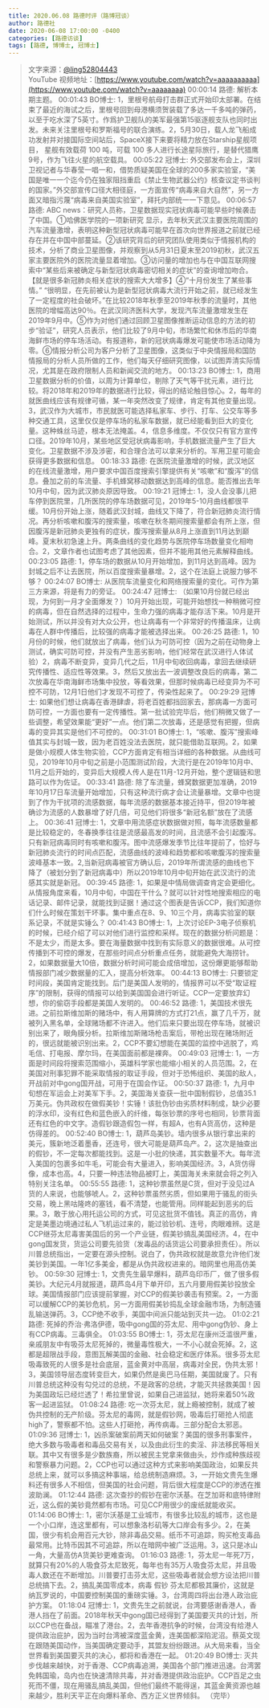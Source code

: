 ```yaml
---
title: 2020.06.08 路德时评（路博冠谈）
author: 路德社
date: 2020-06-08 17:00:00 -0400
categories: [路德访谈]
tags: [路德, 博博士, 冠博士]
---
```


> 文字来源：[@ling52804443](https://twitter.com/ling52804443)  
> YouTube 视频地址：[https://www.youtube.com/watch?v=aaaaaaaaaa](https://www.youtube.com/watch?v=aaaaaaaa)
00:00:14 路德: 解析本期主题。
00:01:43 BO博士: 1，里根号航母打击群正式开始印太部署。在结束了最近的海试之后，里根号回到母港横须贺装载了多达一千多吨的弹药，以至于吃水深了5英寸。作爲护卫舰队的美军最强第15驱逐舰支队也同时出发。未来关注里根号和罗斯福号的联合演练。2，5月30日，载人龙飞船成功发射并对接国际空间站后，SpaceX接下来要将精力放在Starship星舰项目， 星舰有效载荷 100 吨，可载 100 多人进行长途星际旅行，是替代猎鹰9号，作为飞往火星的航空载具。
00:05:22 冠博士: 外交部发布会上，深圳卫视记者与华春莹一唱一和，借势质疑美国在全球的200多家实验室，“美国是唯一一个迄今仍在独家阻挡重启《禁止生物武器公约》核查议定书谈判的国家。”外交部宣传口径大相径庭，一方面宣传“病毒来自大自然”，另一方面又暗指污蔑“病毒来自美国实验室”，拜托内部统一一下意见。
00:06:57 路德: ABC news：研究人员称，卫星数据现实冠状病毒可能早些时候袭击了中国。①哈佛医学院的一项新研究 显示，去年秋天武汉主要医院周围的汽车流量激增，表明这种新型冠状病毒可能早在首次向世界报道之前就已经存在并在中国中部蔓延。②该研究背后的研究团队使用类似于情报机构的技术，分析了商业卫星图像，并观察到从5月31日夏末至2019初秋，武汉五家主要医院外的医院流量显着增加。③访问量的增加也与在中国互联网搜索中“某些后来被确定与新型冠状病毒密切相关的症状”的查询增加吻合。【就是很多新冠肺炎相关症状的搜索大大增多】④“十月份发生了某些事情。” “很明显，在先前被认为是新型冠状病毒大流行开始之前，就已经发生了一定程度的社会破坏。”在比较2018年秋季至2019年秋季的流量时，其他医院的增幅高达90％。在武汉同济医科大学，发现汽车流量激增发生在2019年9月中。⑤作为对他们通过回顾卫星图像推断运动信息的方法的初步“验证”，研究人员表示，他们比较了9月中旬，市场繁忙和休市后的华南海鲜市场的停车场活动。有报道称，新的冠状病毒爆发可能使市场活动降为零。⑥情报分析公司为客户分析了卫星图像，这类似于中央情报局和国防情报局的分析人员所做的工作，他们每天仔细研究图像，以试图弄清实际情况，尤其是在政府限制人员和新闻交流的地方。
00:13:23 BO博士: 1，商用卫星数据分析的价值，以周为计算单位，剔除了天气等干扰元素，进行比较。将2018年和2019年的数据进行比较，得出的结论触目惊心。2，每年的就医曲线应该有规律可循，某一年突然改变了规律，肯定有其他变量出现。3，武汉作为大城市，市民就医可能选择私家车、步行、打车、公交车等多种交通工具，这里仅仅是停车场的私家车数据，就已经能看到巨大的变化量。这种蛛丝马迹，根本无法掩盖。4，信息多维度。不仅仅只有官方宣传口径。2019年10月，某些地区受冠状病毒影响，手机数据流量产生了巨大变化。卫星数据不涉及涉密，和合理合法可以拿来分析的。军用卫星可能会获得更多数据和信息。
00:18:33 路德: 在医院流量激增的时候，武汉地区的在线流量激增，用户要求中国百度搜索引擎提供有关“咳嗽”和“腹泻”的信息。叠加之前的车流量、手机蜂窝移动数据达到高峰的信息。能否推出去年10月中旬，因为武汉肺炎原因导致。
00:19:21 冠博士: 1，没人会没事儿把车停到医院里，几所医院的停车场数据可见，2019年5-10月曲线都很平缓。10月份开始上涨，随着武汉封城，曲线又下降了，符合新冠肺炎流行情况。再分析咳嗽和腹泻的搜索量，咳嗽在秋冬期间搜索量都会有所上涨，但因腹泻是新冠肺炎更独有的症状，腹泻搜索量从8月上涨直到11月达到巅峰。夏末秋初急速上升。两条曲线的变化趋势与医院停车场数量变化相吻合。2，文章作者也试图考虑了其他因素，但并不能用其他元素解释曲线。
00:23:05 路德: 1，停车场的数据从10月开始增加，到11月达到高峰。因为封城之后不让去医院，所以百度搜索量暴增。2，这个在法庭上说服力够不够？
00:24:07 BO博士: 从医院车流量变化和网络搜索量的变化。可作为第三方来源，将是有力的旁证。
00:24:47 冠博士: （如果10月份就已经出现，为何到一月才全面爆发？）10月开始出现，可能开始想找一种稍微可控的病毒，但在自然选择的过程中，生命力强的病毒才能存活下来。10月是开始测试，所以并没有对大众公开，也让病毒有一个非常好的传播温床，让病毒在人群中传播后，比较强的病毒才能被选择出来。
00:26:25 路德: 1，10月份的时候，他们就放出了病毒，他们认为可防可控（因为之前在动物身上测试，确实可防可控，并没有产生恶劣影响，他们经常在武汉进行人体试验）2，病毒不断变异，变异几代之后，11月中旬收回病毒，拿回去继续研究传播性、适应性等效果。3，然后又放出去一波调整改良后的病毒，第二次放毒在华南海鲜市场集中投放，等看效果，但那时候病毒已经变异为不可控不可防，12月1日他们才发现不可控了，传染性起来了。
00:29:29 冠博士: 如果他们想让病毒在香港肆虐，将老百姓都挡回家去，那病毒一方面可防可控，一方面也要有一定传播性。第一批试验完毕后，他们稍微又做了一些调整，希望效果能“更好”一点。他们第二次放毒，还是感觉有把握，但病毒的变异其实是他们不可控的。
00:31:01 BO博士: 1，“咳嗽、腹泻”搜索峰值其实与封城一致，因为老百姓没法去医院，就只能借助互联网。2，如果是做小规模人体生物实验，CCP方面肯定有相当详细的各种数据。从曲线可见，2019年10月中旬之前是小范围测试阶段，大流行是在2019年10月中、11月之后开始的，变异后大规模人传人是在11月-12月开始，整个逻辑链和思路可以作为佐证。
00:33:41 路德: 除了车流量，蜂窝数据更加准确，2019年10月17日车流量开始增加，只有这种流行病才会让流量暴增。文章中也提到了作为干扰项的流感数据，每年流感的数据基本接近持平，但2019年被确诊为流感的人数暴增了好几倍，可见他们将很多“新冠名额”放在了流感上。
00:36:41 冠博士: 1，文章中用流感症状数据做对照，每年流感数量都是比较稳定的，冬春换季往往是流感最高发的时间，且流感不会引起腹泻。只有新冠病毒同时有咳嗽和腹泻。图中流感爆发季节比往年提前了，恰好与新冠肺炎流行的时间点匹配，流感曲线的波峰和趋势都和咳嗽腹泻的搜索量波峰基本一致。2,当新冠病毒被官方确认后，2019年所谓流感的曲线也下降了（被划分到了新冠病毒中）所以2019年10月中旬开始在武汉流行的流感其实就是新冠。
00:39:45 路德: 1，如果是中情局做调查肯定会更细化。从情报角度来看，10月中旬，中国在干什么？就可以针对性地搜索相应的电话记录、邮件记录，就能找到证据！通过这个图表是告诉CCP，我们知道你们什么时候在策划干坏事。集中重点在8、9、10三个月，病毒实验室的联系记录，不就是实锤么？
00:41:43 BO博士: 1，上次讨论EP-3电子侦察机的时候，已经介绍了可以对他们进行监控和采样。现在的数据分析问题是：不是太少，而是太多。要在海量数据中找到有实际意义的数据很难。从可控传播到不可控的爆发，在那些时间点分析重点任务，就能避免大海捞针。2，如果数据量大10倍，数据分析时间可能会成倍增加，这份爆更能够帮助情报部门减少数据量的汇入，提高分析效率。
00:44:13 BO博士: 只要锁定时间段，美国肯定能找到。后门是美国人发明的，情报界可以不受“取证程序”的限制，获得的情报可以给到美国国会进行听证。CCP一定要放弃幻想，你的偷窃手段都是美国人发明的。
00:46:52 路德: 1，美国技术很先进。之前拉斯维加斯的赌场中，有人用算牌的方式打21点，赢了几千万，就被列入黑名单，全球赌场都不许进入。他们后来只要出现在停车场，就被识别出来了，眼角膜分析。拉斯维加斯赌场枪击案后，带枪出现在赌场附近的，很远就能被识别出来。2，CCP不要幻想能在美国的监控中逃脱了，鸡毛信、打电报、摩尔玛，在美国面前都是裸奔。
00:49:03 冠博士: 1，一方面是时间段将搜索范围缩小，英雄科学家也能缩小相关的人员范围。2，在美国对刑事犯罪不能采取情报的取证手段，但对于恐怖组织、美国的敌人，开战前对中gong国开战，可用于在国会作证。
00:50:37 路德: 1，九月中旬想在军运会上对美军下手。2，美国海关查获一批中国制假钞，总值35.1万美元。伪共政权在做假美钞！实锤！该批伪钞由劣质材料制成，缺少必要的浮水印，没有红色和蓝色嵌入的纤维，每张钞票的序号也相同，钞票背面还有红色的中文字。造假钞跟造假包一样，有超A，也有A货高仿，这种是仿得差的。
00:52:40 BO博士: 1，葫芦岛美钞。墙内很多从银行拿出来的美元，簇新地泛着墨香，还连号，很大可能是葫芦岛产。2，这次是抽查出的假钞，不一定每次都能找到。这是一小批的快递，其实数量不大。每年流入美国的包裹多如牛毛，可能会有大量进入，影响美国经济。3，A货仿得像，成本也高。4，只要一种违法物品被盯上，美国海关未来就会将之列入特别关注名单。
00:55:55 路德: 1，这种钞票虽然是C货，但对于没见过A货的人来说，也能够唬人。2，这种钞票虽然劣质，但如果用于骚乱的街头交易，晚上黑咕隆咚的塞钱，看不清楚，也能管用。同样能起到恶劣的后果。3，敢于放心用托运公司的方式，可见这批货不值钱。真正的高仿，肯定是美墨边境通过私人飞机运过来的，能过验钞机、连号，肉眼难辨。这是CCP继芬太尼毒害美国后的另一个产业链，假美钞搞乱美国经济。4，在中gong国发货，货运公司要先验货（发毒品的话货运公司要承担责任）。所以川普总统指出，一定要在源头控制。说白了，伪共政权就是故意允许他们发美钞到美国。一年1亿多美金，都是从伪共政权进来的。暗网里也用高仿美钞。
00:59:30 冠博士: 1，文贵先生最早爆料，葫芦岛印币厂，做了很多假美钞。大纪元4月就报道，葫芦岛4月下单开印，五六月要用假美钞投放全球。美国情报部门应该提前掌握，对CCP的假美钞袭击有预案。2，一方面可以缓解CCP的美钞危机，另一方面用假美钞捣乱全球金融市场，为制造骚乱输送弹药。3，CCP绝不收手，美国中间派只能站到灭共一边。
01:02:21 路德: 死掉的乔治·弗洛伊德，吸中gong国的芬太尼、用中gong伪钞、身上有CCP病毒。三毒俱全。
01:03:55 BO博士: 1，芬太尼在康州泛滥很严重，亲戚朋友中有吸芬太尼死掉的，微量毒性极大，一不小心就会死掉。2，这都是超限战手段，意图瓦解美国的金融、社会稳定和医疗体系。很多芬太尼吸毒致死的人很多是社会底层，蓝金黄对中高层，病毒对全民，伪共太邪！3，美国领导层态度转变巨大，如果仍然是奥巴马任期，美国就废了。只有川普总统这种没有勾兑过的总统，不是政客的总统，才能灭共拯救美国！因为美国政坛已经烂透了！希拉里曾说，如果自己进监狱，她将来着50%政客一起进监狱。
01:08:24 路德: 吃一次芬太尼，就上瘾被控制，就成了被伪共控制的无产阶级。芬太尼的毒网，就是假钞网，吸毒后打砸抢人彻底high了，警察都不怕。这些人打砸抢，再传病毒。三部分配合太邪恶。
01:09:36 冠博士: 1，凶杀案破案前两天如何破案？美国的很多刑事案件，绝大多数与吸毒者和毒品交易有关，以及由此衍生的卖淫、非法移民等相关联。其中又有很多是少数族裔，所以被民主党拿来做由头，炒作成种族歧视和警察暴力问题。2，CCP也可以通过这种方式来影响美国政治，如果反共总统上来，就可以多搞这种事端，给总统制造麻烦。3，一开始文贵先生爆料还有很多人不相信，但美国的社会问题，背后很大程度是CCP的渗透在推波助澜。
01:12:44 路德: 这次查抄的假钞在密尔沃基。在芝加哥和底特律附近，这么假的美钞竟然都有市场。可见CCP用很少的废纸就能收买。
01:14:06 BO博士: 1，密尔沃基是工业城市，有很多比较乱的城市，这也是一个小口岸，连这里都有，可以想象洛杉矶等大口岸会有多少。2，在美国，很少有机会用百元大钞，除非毒品交易。纸币不可追踪，购买枪支毒品最常用。比特币因其不可追踪，所以在暗网中被广泛运用。3，这只是冰山一角，大量高仿A货美钞更难查询。
01:16:03 路德: 1，芬太尼一年死7万，就算只有20%的人吸食芬太尼致死，每年也有35万人吸食芬太尼，并且吸毒人数还在不断增加。川普要打击芬太尼，这些吸毒者就会想方设法把川普总统搞下去。2，搞乱美国零成本，病毒 假钞 芬太尼都极其廉价，这就是纳瓦罗说的，中国要控制美国的重磅实锤。3，台湾周四将出台港人政治庇护方案。
01:18:04 冠博士: 1，文贵先生之前就说，台湾要感谢香港人，香港人挡在了前面。2018年秋天中gong国已经得到了美国要灭共的计划，所以CCP也在备战，瞄准了港台。2，去年香港抗争的时候，台湾没有给港人提供政治庇护，因为当时台湾被深度蓝金黄，连美国都深陷泥沼。蔡英文现在跟随美国动作，当美国确定要动手，其盟友纷纷跟进。从大局来看，当全世界看到美国要灭共的决心，都将和香港在一起。
01:20:49 BO博士: 灭共步伐越来越快，对于香港、CCP病毒追溯，美国各个部门推进迅速。台湾罢免韩国瑜，岛内也在快速清除共毒，并对香港提供政治庇护。CCP百足之虫死而不僵，现在用骚乱搞乱美国，但他们最终不能得逞，其蓝金黄资源也越来越少，胜利天平正在向爆料革命、西方正义世界倾斜。
（完毕）
